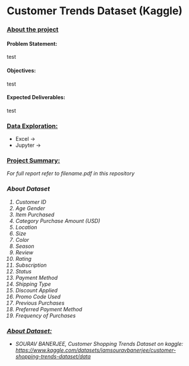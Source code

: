 # Customer Trends Dataset (Kaggle)
### <ins>About the project<ins>
#### Problem Statement:
test
#### Objectives:
test
#### Expected Deliverables:
test

### <ins>Data Exploration:<ins>
- Excel -> 
- Jupyter ->

### <ins>Project Summary:<ins>
<I>For full report refer to filename.pdf in this repository<I> 

### About Dataset
1. Customer ID	
2. Age	Gender	
3. Item Purchased	
4. Category	Purchase Amount (USD)	
5. Location	
6. Size	
7. Color	
8. Season	
9. Review 
10. Rating	
11. Subscription 
12. Status	
13. Payment Method	
14. Shipping Type	
15. Discount Applied	
16. Promo Code Used	
17. Previous Purchases	
18. Preferred Payment Method	
19. Frequency of Purchases


### <ins>About Dataset:<ins>
- SOURAV BANERJEE, Customer Shopping Trends Dataset on kaggle:
  https://www.kaggle.com/datasets/iamsouravbanerjee/customer-shopping-trends-dataset/data
